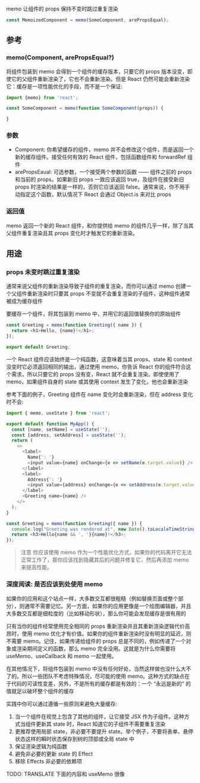 
memo 让组件的 props 保持不变时跳过重复渲染

```javascript
const MemoizedComponent = memo(SomeComponent, arePropsEqual);
```

## 参考

### memo(Component, arePropsEqual?)

将组件包装到 memo 会得到一个组件的缓存版本，只要它的 props 版本没变，即使它的父组件重新渲染了，它也不会重新渲染。但是 React 仍然可能会重新渲染它：缓存是一项性能优化的手段，而不是一个保证:

```javascript
import {memo} from 'react';

const SomeComponent = memo(function SomeComponent(props)) {

}
```

### 参数

- Component: 你希望缓存的组件，memo 并不会修改这个组件，而是返回一个新的缓存组件。接受任何有效的 React 组件，包括函数组件和 forwardRef 组件
- arePropsEaual: 可选参数，一个接受两个参数的函数 —— 组件之前的 props 和当前的 props。如果新旧 props 一致应该返回 true，及组件在接受新旧 props 时渲染的结果是一样的，否则它应该返回 false。通常来说，你不用手动指定这个函数，默认情况下 React 会通过 Object.is 来对比 props

### 返回值

memo 返回一个新的 React 组件，和你提供给 memo 的组件几乎一样，除了当其父组件重复渲染且其 props 变化时才触发它的重新渲染。

## 用途

### props 未变时跳过重复渲染

通常来说父组件的重新渲染导致子组件的重复渲染，而你可以通过 memo 创建一个父组件重新渲染时只要其 props 不变就不会重复渲染的子组件，这种组件通常被成为缓存组件

要缓存一个组件，将其包装到 memo 中，并用它的返回值替换你的原始组件

```javascript
const Greeting = memo(function Greeting({ name }) {
  return <h1>Hello, {name}!</h1>;
});

export default Greeting;
```

一个 React 组件应该始终是一个纯函数，这意味着当其 props、state 和 context 没变时它必须返回相同的输出，通过使用 memo，你告诉 React 你的组件符合这个需求，所以只要它的 props 没有变，React 就不会重复渲染。即使使用了 memo，如果组件自身的 state 或其使用 context 发生了变化，他也会重新渲染

参考下面的例子，Greeting  组件在 name 变化时会重新渲染，但在 address 变化时不会:

```javascript
import { memo, useState } from 'react';

export default function MyApp() {
  const [name, setName] = useState('');
  const [address, setAddress] = useState('');
  return (
    <>
      <label>
        Name{': '}
        <input value={name} onChange={e => setName(e.target.value)} />
      </label>
      <label>
        Address{': '}
        <input value={address} onChange={e => setAddress(e.target.value)} />
      </label>
      <Greeting name={name} />
    </>
  );
}

const Greeting = memo(function Greeting({ name }) {
  console.log("Greeting was rendered at", new Date().toLocaleTimeString());
  return <h3>Hello{name && ', '}{name}!</h3>;
});

```

> 注意
> 你应该使用 memo 作为一个性能优化方式，如果你的代码离开它无法正常工作了，那你应该找到隐藏其后的问题并修复它，然后再添加 memo 来提高性能。

### 深度阅读: 是否应该到处使用 memo

如果你的应用和这个站点一样，大多数交互都很粗糙（例如替换页面或整个部分），则通常不需要记忆。另一方面，如果你的应用更像是一个绘图编辑器，并且大多数交互都是细粒度的（比如移动形状），那么你可能会发现缓存是很有用的

只有当你的组件经常使用完全相同的 props 重新渲染并且其重新渲染逻辑代价高昂时，使用 memo 优化才有价值。如果你的组件重新渲染时没有明显的延迟，则不需要 memo。记住，如果传递给组件的 props 总是不同的，例如传递了一个对象或渲染期间定义的函数，那么 memo 完全没用。这就是为什么你需要将 useMemo、useCallback 和 memo 一起使用。

在其他情况下，将组件包装到 memo 中没有任何好处，当然这样做也没什么大不了的。所以一些团队不考虑特殊情况，尽可能的使用 memo。这种方式的缺点在于代码的可读性变差，另外，不是所有的缓存都是有效的：一个 “永远是新的” 的值就足以破坏整个组件的缓存

实践中你可以通过遵循一些原则来避免大量缓存:

1. 当一个组件在视觉上包含了其他的组件，让它接受 JSX 作为子组件。这种方式当组件更新其 state 时，React 知道它的子组件不需要重复渲染
2. 更推荐使用局部 state，非必要不要提升 state。举个例子，不要将表单、悬停状态这样的瞬时状态保存到树的顶部或全局 state 中
3. 保证渲染逻辑为纯函数
4. 避免非必要的更新 state 的 Effect
5. 移除 Effects 非必要的依赖项

TODO: TRANSLATE 下面的内容和 useMemo 很像